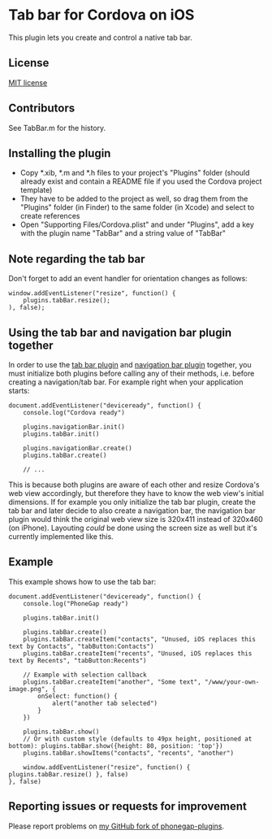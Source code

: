 Tab bar for Cordova on iOS
==========================

This plugin lets you create and control a native tab bar.

License
-------

[MIT license](http://www.opensource.org/licenses/mit-license.html)

Contributors
------------

See TabBar.m for the history.

Installing the plugin
---------------------

- Copy *.xib, *.m and *.h files to your project's "Plugins" folder (should already exist and contain a README file if you used the Cordova project template)
- They have to be added to the project as well, so drag them from the "Plugins" folder (in Finder) to the same folder (in Xcode) and select to create references
- Open "Supporting Files/Cordova.plist" and under "Plugins", add a key with the plugin name "TabBar" and a string value of "TabBar"

Note regarding the tab bar
--------------------------

Don't forget to add an event handler for orientation changes as follows:

    window.addEventListener("resize", function() {
        plugins.tabBar.resize();
    ), false);

Using the tab bar and navigation bar plugin together
----------------------------------------------------

In order to use the [tab bar plugin](https://github.com/AndiDog/phonegap-plugins/tree/master/iOS/TabBar) and [navigation bar plugin](https://github.com/AndiDog/phonegap-plugins/tree/master/iOS/NavigationBar) together, you must initialize both plugins before calling any of their methods, i.e. before creating a navigation/tab bar. For example right when your application starts:

    document.addEventListener("deviceready", function() {
        console.log("Cordova ready")

        plugins.navigationBar.init()
        plugins.tabBar.init()

        plugins.navigationBar.create()
        plugins.tabBar.create()

        // ...

This is because both plugins are aware of each other and resize Cordova's web view accordingly, but therefore they have to know the web view's initial dimensions. If for example you only initialize the tab bar plugin, create the tab bar and later decide to also create a navigation bar, the navigation bar plugin would think the original web view size is 320x411 instead of 320x460 (on iPhone). Layouting *could* be done using the screen size as well but it's currently implemented like this.

Example
-------

This example shows how to use the tab bar:

    document.addEventListener("deviceready", function() {
        console.log("PhoneGap ready")

        plugins.tabBar.init()

        plugins.tabBar.create()
        plugins.tabBar.createItem("contacts", "Unused, iOS replaces this text by Contacts", "tabButton:Contacts")
        plugins.tabBar.createItem("recents", "Unused, iOS replaces this text by Recents", "tabButton:Recents")

        // Example with selection callback
        plugins.tabBar.createItem("another", "Some text", "/www/your-own-image.png", {
            onSelect: function() {
                alert("another tab selected")
            }
        })

        plugins.tabBar.show()
        // Or with custom style (defaults to 49px height, positioned at bottom): plugins.tabBar.show({height: 80, position: 'top'})
        plugins.tabBar.showItems("contacts", "recents", "another")

        window.addEventListener("resize", function() { plugins.tabBar.resize() }, false)
    }, false)

Reporting issues or requests for improvement
--------------------------------------------

Please report problems on [my GitHub fork of phonegap-plugins](https://github.com/AndiDog/phonegap-plugins).